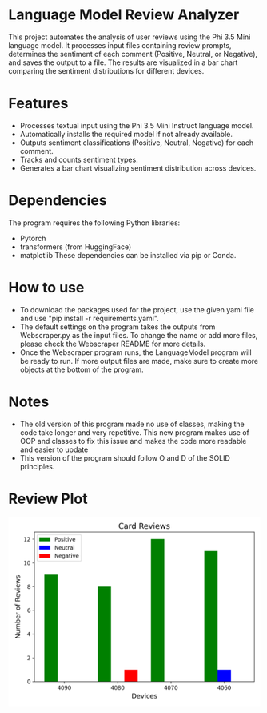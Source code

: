 # Language Model Review Analyzer

This project automates the analysis of user reviews using the Phi 3.5 Mini language model. It processes input files containing review prompts, determines the sentiment of each comment (Positive, Neutral, or Negative), and saves the output to a file. The results are visualized in a bar chart comparing the sentiment distributions for different devices.

# Features

* Processes textual input using the Phi 3.5 Mini Instruct language model.
* Automatically installs the required model if not already available.
* Outputs sentiment classifications (Positive, Neutral, Negative) for each comment.
* Tracks and counts sentiment types.
* Generates a bar chart visualizing sentiment distribution across devices.

# Dependencies
The program requires the following Python libraries:

*  Pytorch
*  transformers (from HuggingFace)
*  matplotlib
These dependencies can be installed via pip or Conda.

# How to use
*  To download the packages used for the project, use the given yaml file and use "pip install -r requirements.yaml". 
*  The default settings on the program takes the outputs from Webscraper.py as the input files. To change the name or add more files, please check the Webscraper README for more details.
*  Once the Webscraper program runs, the LanguageModel program will be ready to run. If more output files are made, make sure to create more objects at the bottom of the program.

# Notes
* The old version of this program made no use of classes, making the code take longer and very repetitive. This new program makes use of OOP and classes to fix this issue and makes the code more readable and easier to update
* This version of the program should follow O and D of the SOLID principles.

# Review Plot

![test](CardReviews.png)

